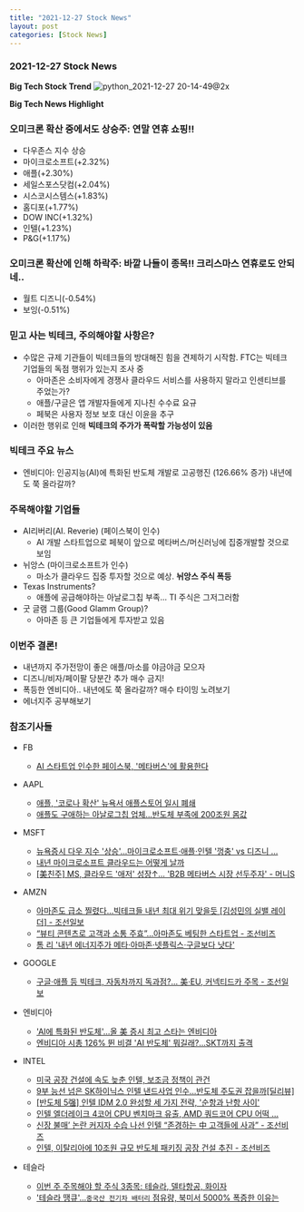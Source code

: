 ```yaml
---
title: "2021-12-27 Stock News"
layout: post
categories: [Stock News]
---
```


### 2021-12-27 Stock News


**Big Tech Stock Trend** 
![python_2021-12-27 20-14-49@2x](https://user-images.githubusercontent.com/96516502/147527377-a1ee0e64-cb89-40e5-b826-36cd5f57385b.jpg)


**Big Tech News Highlight**
### 오미크론 확산 중에서도 상승주: 연말 연휴 쇼핑!!
- 다우존스 지수 상승 
- 마이크로소프트(+2.32%) 
- 애플(+2.30%) 
- 세일스포스닷컴(+2.04%) 
- 시스코시스템스(+1.83%) 
- 홈디포(+1.77%) 
- DOW INC(+1.32%) 
- 인텔(+1.23%) 
- P&G(+1.17%) 

### 오미크론 확산에 인해 하락주: 바깥 나들이 종목!! 크리스마스 연휴로도 안되네..
- 월트 디즈니(-0.54%)
- 보잉(-0.51%) 

### 믿고 사는 빅테크, 주의해야할 사항은?
- 수많은 규제 기관들이 빅테크들의 방대해진 힘을 견제하기 시작함. FTC는 빅테크 기업들의 독점 행위가 있는지 조사 중
  - 아마존은 소비자에게 경쟁사 클라우드 서비스를 사용하지 말라고 인센티브를 주었는가?
  - 애플/구글은 앱 개발자들에게 지나친 수수료 요규
  - 페북은 사용자 정보 보호 대신 이윤을 추구
- 이러한 행위로 인해 **빅테크의 주가가 폭락할 가능성이 있음**

### 빅테크 주요 뉴스
- 엔비디아: 인공지능(AI)에 특화된 반도체 개발로 고공행진 (126.66% 증가) 내년에도 쭉 올라갈까?

### 주목해야할 기업들
- AI리버리(AI. Reverie) (페이스북이 인수)
  - AI 개발 스타트업으로 페북이 앞으로 메타버스/머신러닝에 집중개발할 것으로 보임
- 뉘앙스 (마이크로소프트가 인수)
  - 마소가 클라우드 집중 투자할 것으로 예상. **뉘앙스 주식 폭등**
- Texas Instruments?
  - 애플에 공급해야하는 아날로그칩 부족... TI 주식은 그저그러함
- 굿 글램 그룹(Good Glamm Group)?
  - 아마존 등 큰 기업들에게 투자받고 있음

### 이번주 결론!
- 내년까지 주가전망이 좋은 애플/마소를 야금야금 모으자
- 디즈니/비자/페이팔 당분간 추가 매수 금지!
- 폭등한 엔비디아.. 내년에도 쭉 올라갈까? 매수 타이밍 노려보기
- 에너지주 공부해보기

### 참조기사들

- FB
  - [AI 스타트업 인수한 페이스북, '메타버스'에 활용한다](https://zdnet.co.kr/view/?no=20211227092834)

- AAPL
  - [애플, '코로나 확산' 뉴욕서 애플스토어 일시 폐쇄](https://news.sbs.co.kr/news/endPage.do?news_id=N1006584350)
  - [애플도 구애하는 아날로그칩 업체…반도체 부족에 200조원 몸값](https://www.hankyung.com/international/article/202112276971Y)

- MSFT
  - [뉴욕증시 다우 지수 '상승'...마이크로소프트·애플·인텔 '껑충' vs 디즈니 ...](https://www.choicenews.co.kr/news/articleView.html?idxno=87578)  
  - [내년 마이크로소프트 클라우드는 어떻게 날까](https://zdnet.co.kr/view/?no=20211224151202)
  - [[美친주] MS, 클라우드 '애저' 성장↑… 'B2B 메타버스 시장 선두주자' - 머니S](https://moneys.mt.co.kr/news/mwView.php?no=2021122717038082701)

- AMZN
  - [아마존도 급소 찔렸다...빅테크들 내년 최대 위기 맞을듯 [김성민의 실밸 레이더] - 조선일보](https://www.chosun.com/economy/tech_it/2021/12/23/VVR3BUSLDZFCHO7AVFVF2JHPDE/)
  - [“뷰티 콘텐츠로 고객과 소통 주효”…아마존도 베팅한 스타트업 - 조선비즈](https://biz.chosun.com/international/global_people/2021/12/28/NFNPL7Y6KZGGPBEGHGT4TG76JM/)
  - [톰 리 '내년 에너지주가 메타·아마존·넷플릭스·구글보다 낫다'](https://news.g-enews.com/view.php?ud=202112280115125455be84d87674_1&md=20211228052201_S)

- GOOGLE
  - [구글·애플 등 빅테크, 자동차까지 독과점?... 美·EU, 커넥티드카 주목 - 조선일보](https://www.chosun.com/international/us/2021/12/27/A5SCI2P2MJDNJPCPRTABPQSFUU/)

- 엔비디아
  - ['AI에 특화된 반도체'…올 美 증시 최고 스타는 엔비디아](https://www.hankyung.com/finance/article/2021122646721)
  - [엔비디아 시총 126% 뛴 비결 'AI 반도체' 뭐길래?…SKT까지 출격](https://www.sisaon.co.kr/news/articleView.html%3Fidxno%3D134843)

- INTEL
  - [미국 공장 건설에 속도 늦춘 인텔, 보조금 정책이 관건](https://byline.network/2021/12/27-172/)
  - [9부 능선 넘은 SK하이닉스 인텔 낸드사업 인수…반도체 주도권 잡을까[딜리뷰]](https://www.hankyung.com/economy/article/202112242286i)
  - [[반도체 5强] 인텔 IDM 2.0 완성할 세 가지 전략, '순항과 난항 사이'](https://www.hellot.net/news/article.html%3Fno%3D64562)
  - [인텔 엘더레이크 4코어 CPU 벤치마크 유출, AMD 쿼드코어 CPU 어떡 ...](https://kbench.com/%3Fq%3Dnode/228466)
  - [신장 불매’ 논란 커지자 수습 나선 인텔 “존경하는 中 고객들에 사과” - 조선비즈](https://biz.chosun.com/international/international_economy/2021/12/23/FOOBGMZ5W5CM3I3YYW7WRQSPYI/)
  - [인텔, 이탈리아에 10조원 규모 반도체 패키징 공장 건설 추진 - 조선비즈](https://biz.chosun.com/international/international_economy/2021/12/24/3JEAUDNN2FHRPKRTL2WTXWNDGI/)
 
- 테슬라
  - [이번 주 주목해야 할 주식 3종목: 테슬라, 델타항공, 화이자](https://kr.investing.com/analysis/article-200438511)
  - ['테슬라 땡큐'…`중국산 전기차 배터리` 점유량, 북미서 5000% 폭증한 이유는](https://www.mk.co.kr/news/world/view/2021/12/1208563/)
